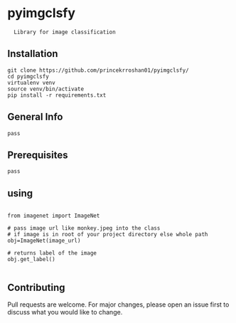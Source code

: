 **pyimgclsfy**
==============



      Library for image classification 
      
      

**Installation**
----------------


    git clone https://github.com/princekrroshan01/pyimgclsfy/
    cd pyimgclsfy
    virtualenv venv
    source venv/bin/activate
    pip install -r requirements.txt
      
**General Info**
----------------

    pass

**Prerequisites**
-----------------
    
    pass


**using**
---------

```

from imagenet import ImageNet

# pass image url like monkey.jpeg into the class 
# if image is in root of your project directory else whole path
obj=ImageNet(image_url)

# returns label of the image
obj.get_label()


```


**Contributing**
----------------

Pull requests are welcome. For major changes, please open an issue first
to discuss what you would like to change.
